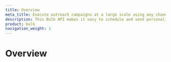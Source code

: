 ```yaml
---
title: Overview
meta_title: Execute outreach campaigns at a large scale using any channel or API. 
description: This Bulk API makes it easy to schedule and send personalized messages to large contact groups using any API 
product: bulk
navigation_weight: 1
---
```


# Overview